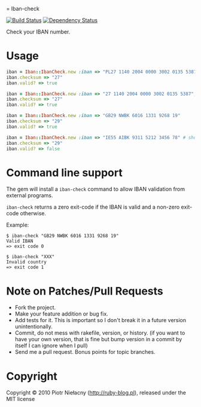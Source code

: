 = Iban-check

[![Build Status](https://secure.travis-ci.org/LTe/iban-check.png)](http://travis-ci.org/LTe/iban-check) [![Dependency Status](https://gemnasium.com/LTe/iban-check.png)](https://gemnasium.com/LTe/iban-check)

Check your IBAN number.

Usage
=====

```ruby
iban = Iban::IbanCheck.new :iban => "PL27 1140 2004 0000 3002 0135 5387"
iban.checksum => "27"
iban.valid? => true

iban = Iban::IbanCheck.new :iban => "27 1140 2004 0000 3002 0135 5387", :country => "PL"
iban.checksum => "27"
iban.valid? => true

iban = Iban::IbanCheck.new :iban => "GB29 NWBK 6016 1331 9268 19"
iban.checksum => "29"
iban.valid? => true

iban = Iban::IbanCheck.new :iban => "IE55 AIBK 9311 5212 3456 78" # should be "IE29 AIBK 9311 5212 3456 78"
iban.checksum => "29"
iban.valid? => false
```

Command line support
====================

The gem will install a `iban-check` command to allow IBAN validation from external programs.

`iban-check` returns a zero exit-code if the IBAN is valid and a non-zero exit-code otherwise.

Example:

```
$ iban-check "GB29 NWBK 6016 1331 9268 19"
Valid IBAN
=> exit code 0

$ iban-check "XXX"
Invalid country
=> exit code 1
```

Note on Patches/Pull Requests
=============================

* Fork the project.
* Make your feature addition or bug fix.
* Add tests for it. This is important so I don't break it in a
  future version unintentionally.
* Commit, do not mess with rakefile, version, or history.
  (if you want to have your own version, that is fine but bump version in a commit by itself I can ignore when I pull)
* Send me a pull request. Bonus points for topic branches.

Copyright
=========

Copyright © 2010 Piotr Niełacny (http://ruby-blog.pl), released under the MIT license
